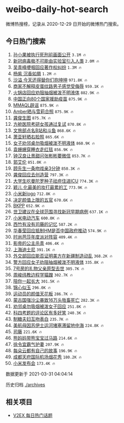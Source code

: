 # weibo-daily-hot-search

微博热搜榜，记录从 2020-12-29 日开始的微博热门搜索。

## 今日热门搜索

<!-- BEGIN -->

1. [孙小果被执行死刑前画面公开](https://s.weibo.com/weibo?q=%23%E5%AD%99%E5%B0%8F%E6%9E%9C%E8%A2%AB%E6%89%A7%E8%A1%8C%E6%AD%BB%E5%88%91%E5%89%8D%E7%94%BB%E9%9D%A2%E5%85%AC%E5%BC%80%23&Refer=top) `3.1M 🔥`
1. [新冠病毒极不可能由实验室引入人类](https://s.weibo.com/weibo?q=%23%E6%96%B0%E5%86%A0%E7%97%85%E6%AF%92%E6%9E%81%E4%B8%8D%E5%8F%AF%E8%83%BD%E7%94%B1%E5%AE%9E%E9%AA%8C%E5%AE%A4%E5%BC%95%E5%85%A5%E4%BA%BA%E7%B1%BB%23&Refer=top) `2.0M 🔥`
1. [吴青峰哽咽回应著作权纠纷](https://s.weibo.com/weibo?q=%23%E5%90%B4%E9%9D%92%E5%B3%B0%E5%93%BD%E5%92%BD%E5%9B%9E%E5%BA%94%E8%91%97%E4%BD%9C%E6%9D%83%E7%BA%A0%E7%BA%B7%23&Refer=top) `1.3M 🔥`
1. [杨紫 沉香如屑](https://s.weibo.com/weibo?q=%E6%9D%A8%E7%B4%AB%20%E6%B2%89%E9%A6%99%E5%A6%82%E5%B1%91&Refer=top) `1.2M 🔥`
1. [沙溢 今天还得替你们抱坤坤](https://s.weibo.com/weibo?q=%E6%B2%99%E6%BA%A2%20%E4%BB%8A%E5%A4%A9%E8%BF%98%E5%BE%97%E6%9B%BF%E4%BD%A0%E4%BB%AC%E6%8A%B1%E5%9D%A4%E5%9D%A4&Refer=top) `971.8K 🔥`
1. [商家不解释皮蛋纹路男子感觉受侮辱](https://s.weibo.com/weibo?q=%23%E5%95%86%E5%AE%B6%E4%B8%8D%E8%A7%A3%E9%87%8A%E7%9A%AE%E8%9B%8B%E7%BA%B9%E8%B7%AF%E7%94%B7%E5%AD%90%E6%84%9F%E8%A7%89%E5%8F%97%E4%BE%AE%E8%BE%B1%23&Refer=top) `959.1K 🔥`
1. [火锅店回应劝阻抽烟被泼不明液体](https://s.weibo.com/weibo?q=%E7%81%AB%E9%94%85%E5%BA%97%E5%9B%9E%E5%BA%94%E5%8A%9D%E9%98%BB%E6%8A%BD%E7%83%9F%E8%A2%AB%E6%B3%BC%E4%B8%8D%E6%98%8E%E6%B6%B2%E4%BD%93&Refer=top) `882.9K 🔥`
1. [中国正向80个国家援助疫苗](https://s.weibo.com/weibo?q=%E4%B8%AD%E5%9B%BD%E6%AD%A3%E5%90%9180%E4%B8%AA%E5%9B%BD%E5%AE%B6%E6%8F%B4%E5%8A%A9%E7%96%AB%E8%8B%97&Refer=top) `875.9K 🔥`
1. [MMAQL辟谣](https://s.weibo.com/weibo?q=%23MMAQL%E8%BE%9F%E8%B0%A3%23&Refer=top) `875.9K 🔥`
1. [Amber晒与雪莉合照](https://s.weibo.com/weibo?q=%23Amber%E6%99%92%E4%B8%8E%E9%9B%AA%E8%8E%89%E5%90%88%E7%85%A7%23&Refer=top) `875.9K 🔥`
1. [龚俊生图](https://s.weibo.com/weibo?q=%23%E9%BE%9A%E4%BF%8A%E7%94%9F%E5%9B%BE%23&Refer=top) `875.7K 🔥`
1. [方舱医院考研女孩通过复试](https://s.weibo.com/weibo?q=%23%E6%96%B9%E8%88%B1%E5%8C%BB%E9%99%A2%E8%80%83%E7%A0%94%E5%A5%B3%E5%AD%A9%E9%80%9A%E8%BF%87%E5%A4%8D%E8%AF%95%23&Refer=top) `870.8K 🔥`
1. [文旅部点名B站和斗鱼](https://s.weibo.com/weibo?q=%23%E6%96%87%E6%97%85%E9%83%A8%E7%82%B9%E5%90%8DB%E7%AB%99%E5%92%8C%E6%96%97%E9%B1%BC%23&Refer=top) `868.6K 🔥`
1. [萧亚轩晒右脸照](https://s.weibo.com/weibo?q=%23%E8%90%A7%E4%BA%9A%E8%BD%A9%E6%99%92%E5%8F%B3%E8%84%B8%E7%85%A7%23&Refer=top) `865.6K 🔥`
1. [女子劝邻桌勿吸烟被泼不明液体](https://s.weibo.com/weibo?q=%23%E5%A5%B3%E5%AD%90%E5%8A%9D%E9%82%BB%E6%A1%8C%E5%8B%BF%E5%90%B8%E7%83%9F%E8%A2%AB%E6%B3%BC%E4%B8%8D%E6%98%8E%E6%B6%B2%E4%BD%93%23&Refer=top) `860.9K 🔥`
1. [袁姗姗穿睡衣走红毯](https://s.weibo.com/weibo?q=%23%E8%A2%81%E5%A7%97%E5%A7%97%E7%A9%BF%E7%9D%A1%E8%A1%A3%E8%B5%B0%E7%BA%A2%E6%AF%AF%23&Refer=top) `856.9K 🔥`
1. [钟汉良让景甜问张彬彬要微信](https://s.weibo.com/weibo?q=%23%E9%92%9F%E6%B1%89%E8%89%AF%E8%AE%A9%E6%99%AF%E7%94%9C%E9%97%AE%E5%BC%A0%E5%BD%AC%E5%BD%AC%E8%A6%81%E5%BE%AE%E4%BF%A1%23&Refer=top) `853.7K 🔥`
1. [郭艾伦](https://s.weibo.com/weibo?q=%E9%83%AD%E8%89%BE%E4%BC%A6&Refer=top) `851.0K 🔥`
1. [顾先生一条吻戏亲3分钟](https://s.weibo.com/weibo?q=%23%E9%A1%BE%E5%85%88%E7%94%9F%E4%B8%80%E6%9D%A1%E5%90%BB%E6%88%8F%E4%BA%B23%E5%88%86%E9%92%9F%23&Refer=top) `850.3K 🔥`
1. [龚俊回应去创造营](https://s.weibo.com/weibo?q=%23%E9%BE%9A%E4%BF%8A%E5%9B%9E%E5%BA%94%E5%8E%BB%E5%88%9B%E9%80%A0%E8%90%A5%23&Refer=top) `797.3K 🔥`
1. [大学生吃曼陀罗种子祛痘住进ICU](https://s.weibo.com/weibo?q=%23%E5%A4%A7%E5%AD%A6%E7%94%9F%E5%90%83%E6%9B%BC%E9%99%80%E7%BD%97%E7%A7%8D%E5%AD%90%E7%A5%9B%E7%97%98%E4%BD%8F%E8%BF%9BICU%23&Refer=top) `774.3K 🔥`
1. [颖儿 化最美的妆打最累的工](https://s.weibo.com/weibo?q=%E9%A2%96%E5%84%BF%20%E5%8C%96%E6%9C%80%E7%BE%8E%E7%9A%84%E5%A6%86%E6%89%93%E6%9C%80%E7%B4%AF%E7%9A%84%E5%B7%A5&Refer=top) `773.9K 🔥`
1. [小米新logo](https://s.weibo.com/weibo?q=%23%E5%B0%8F%E7%B1%B3%E6%96%B0logo%23&Refer=top) `712.8K 🔥`
1. [决定颜值上限的五官](https://s.weibo.com/weibo?q=%23%E5%86%B3%E5%AE%9A%E9%A2%9C%E5%80%BC%E4%B8%8A%E9%99%90%E7%9A%84%E4%BA%94%E5%AE%98%23&Refer=top) `670.6K 🔥`
1. [BKPP](https://s.weibo.com/weibo?q=BKPP&Refer=top) `652.9K 🔥`
1. [世卫建议在全球范围寻找新冠早期病例](https://s.weibo.com/weibo?q=%23%E4%B8%96%E5%8D%AB%E5%BB%BA%E8%AE%AE%E5%9C%A8%E5%85%A8%E7%90%83%E8%8C%83%E5%9B%B4%E5%AF%BB%E6%89%BE%E6%96%B0%E5%86%A0%E6%97%A9%E6%9C%9F%E7%97%85%E4%BE%8B%23&Refer=top) `637.1K 🔥`
1. [小米电动汽车](https://s.weibo.com/weibo?q=%E5%B0%8F%E7%B1%B3%E7%94%B5%E5%8A%A8%E6%B1%BD%E8%BD%A6&Refer=top) `600.0K 🔥`
1. [西竹有没有司藤的记忆](https://s.weibo.com/weibo?q=%23%E8%A5%BF%E7%AB%B9%E6%9C%89%E6%B2%A1%E6%9C%89%E5%8F%B8%E8%97%A4%E7%9A%84%E8%AE%B0%E5%BF%86%23&Refer=top) `587.2K 🔥`
1. [华春莹回应抵制HM是否中国政府推动](https://s.weibo.com/weibo?q=%23%E5%8D%8E%E6%98%A5%E8%8E%B9%E5%9B%9E%E5%BA%94%E6%8A%B5%E5%88%B6HM%E6%98%AF%E5%90%A6%E4%B8%AD%E5%9B%BD%E6%94%BF%E5%BA%9C%E6%8E%A8%E5%8A%A8%23&Refer=top) `574.9K 🔥`
1. [时尚芭莎年度派对阵容](https://s.weibo.com/weibo?q=%23%E6%97%B6%E5%B0%9A%E8%8A%AD%E8%8E%8E%E5%B9%B4%E5%BA%A6%E6%B4%BE%E5%AF%B9%E9%98%B5%E5%AE%B9%23&Refer=top) `409.4K 🔥`
1. [影帝的公主杀青](https://s.weibo.com/weibo?q=%23%E5%BD%B1%E5%B8%9D%E7%9A%84%E5%85%AC%E4%B8%BB%E6%9D%80%E9%9D%92%23&Refer=top) `406.4K 🔥`
1. [上海迪士尼](https://s.weibo.com/weibo?q=%E4%B8%8A%E6%B5%B7%E8%BF%AA%E5%A3%AB%E5%B0%BC&Refer=top) `391.1K 🔥`
1. [外交部回应能否证明美方在新疆制造动乱](https://s.weibo.com/weibo?q=%23%E5%A4%96%E4%BA%A4%E9%83%A8%E5%9B%9E%E5%BA%94%E8%83%BD%E5%90%A6%E8%AF%81%E6%98%8E%E7%BE%8E%E6%96%B9%E5%9C%A8%E6%96%B0%E7%96%86%E5%88%B6%E9%80%A0%E5%8A%A8%E4%B9%B1%23&Refer=top) `368.2K 🔥`
1. [警方回应女子劝阻抽烟被泼不明液体](https://s.weibo.com/weibo?q=%E8%AD%A6%E6%96%B9%E5%9B%9E%E5%BA%94%E5%A5%B3%E5%AD%90%E5%8A%9D%E9%98%BB%E6%8A%BD%E7%83%9F%E8%A2%AB%E6%B3%BC%E4%B8%8D%E6%98%8E%E6%B6%B2%E4%BD%93&Refer=top) `335.8K 🔥`
1. [7号房的礼物父亲原型去世](https://s.weibo.com/weibo?q=%237%E5%8F%B7%E6%88%BF%E7%9A%84%E7%A4%BC%E7%89%A9%E7%88%B6%E4%BA%B2%E5%8E%9F%E5%9E%8B%E5%8E%BB%E4%B8%96%23&Refer=top) `305.7K 🔥`
1. [周峻纬教边程学猫蹭](https://s.weibo.com/weibo?q=%23%E5%91%A8%E5%B3%BB%E7%BA%AC%E6%95%99%E8%BE%B9%E7%A8%8B%E5%AD%A6%E7%8C%AB%E8%B9%AD%23&Refer=top) `302.7K 🔥`
1. [陪你一起长大](https://s.weibo.com/weibo?q=%E9%99%AA%E4%BD%A0%E4%B8%80%E8%B5%B7%E9%95%BF%E5%A4%A7&Refer=top) `301.5K 🔥`
1. [锦心似玉](https://s.weibo.com/weibo?q=%E9%94%A6%E5%BF%83%E4%BC%BC%E7%8E%89&Refer=top) `296.0K 🔥`
1. [运动员的颜值天花板](https://s.weibo.com/weibo?q=%23%E8%BF%90%E5%8A%A8%E5%91%98%E7%9A%84%E9%A2%9C%E5%80%BC%E5%A4%A9%E8%8A%B1%E6%9D%BF%23&Refer=top) `286.7K 🔥`
1. [蒙古国强沙尘暴致16万头牲畜死亡](https://s.weibo.com/weibo?q=%23%E8%92%99%E5%8F%A4%E5%9B%BD%E5%BC%BA%E6%B2%99%E5%B0%98%E6%9A%B4%E8%87%B416%E4%B8%87%E5%A4%B4%E7%89%B2%E7%95%9C%E6%AD%BB%E4%BA%A1%23&Refer=top) `282.3K 🔥`
1. [劝邻桌勿吸烟被泼女子回应](https://s.weibo.com/weibo?q=%23%E5%8A%9D%E9%82%BB%E6%A1%8C%E5%8B%BF%E5%90%B8%E7%83%9F%E8%A2%AB%E6%B3%BC%E5%A5%B3%E5%AD%90%E5%9B%9E%E5%BA%94%23&Refer=top) `251.8K 🔥`
1. [科四考题的评论区有多好笑](https://s.weibo.com/weibo?q=%23%E7%A7%91%E5%9B%9B%E8%80%83%E9%A2%98%E7%9A%84%E8%AF%84%E8%AE%BA%E5%8C%BA%E6%9C%89%E5%A4%9A%E5%A5%BD%E7%AC%91%23&Refer=top) `240.3K 🔥`
1. [制糖夫妇互吻表白](https://s.weibo.com/weibo?q=%23%E5%88%B6%E7%B3%96%E5%A4%AB%E5%A6%87%E4%BA%92%E5%90%BB%E8%A1%A8%E7%99%BD%23&Refer=top) `235.7K 🔥`
1. [美航母因苏伊士运河堵塞滞留地中海](https://s.weibo.com/weibo?q=%E7%BE%8E%E8%88%AA%E6%AF%8D%E5%9B%A0%E8%8B%8F%E4%BC%8A%E5%A3%AB%E8%BF%90%E6%B2%B3%E5%A0%B5%E5%A1%9E%E6%BB%9E%E7%95%99%E5%9C%B0%E4%B8%AD%E6%B5%B7&Refer=top) `224.8K 🔥`
1. [司藤](https://s.weibo.com/weibo?q=%E5%8F%B8%E8%97%A4&Refer=top) `221.6K 🔥`
1. [熊妈妈带熊宝宝过马路](https://s.weibo.com/weibo?q=%23%E7%86%8A%E5%A6%88%E5%A6%88%E5%B8%A6%E7%86%8A%E5%AE%9D%E5%AE%9D%E8%BF%87%E9%A9%AC%E8%B7%AF%23&Refer=top) `214.6K 🔥`
1. [徐令宜霸气护妻](https://s.weibo.com/weibo?q=%23%E5%BE%90%E4%BB%A4%E5%AE%9C%E9%9C%B8%E6%B0%94%E6%8A%A4%E5%A6%BB%23&Refer=top) `207.9K 🔥`
1. [每朵云都有自己的故事](https://s.weibo.com/weibo?q=%23%E6%AF%8F%E6%9C%B5%E4%BA%91%E9%83%BD%E6%9C%89%E8%87%AA%E5%B7%B1%E7%9A%84%E6%95%85%E4%BA%8B%23&Refer=top) `196.9K 🔥`
1. [成都天府国际机场烟花秀](https://s.weibo.com/weibo?q=%23%E6%88%90%E9%83%BD%E5%A4%A9%E5%BA%9C%E5%9B%BD%E9%99%85%E6%9C%BA%E5%9C%BA%E7%83%9F%E8%8A%B1%E7%A7%80%23&Refer=top) `180.2K 🔥`
1. [小米发布会](https://s.weibo.com/weibo?q=%E5%B0%8F%E7%B1%B3%E5%8F%91%E5%B8%83%E4%BC%9A&Refer=top) `173.4K 🔥`

数据更新于 2021-03-31 04:04:14

<!-- END -->

历史归档 [./archives](./archives)

## 相关项目

- [V2EX 每日热门话题](https://github.com/boojack/v2ex-daily-hot-topic)

